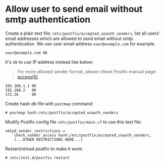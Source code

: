 # Allow user to send email without smtp authentication

Create a plain text file: `/etc/postfix/accepted_unauth_senders`, list all
users' email addresses which are allowed to send email without smtp
authentication. We use user email address `user@example.com` for example:

```
user@example.com OK
```

It's ok to use IP address instead like below:

> For more allowed sender format, please check Postfix manual page: [access(5)](http://www.postfix.org/access.5.html).

```
192.168.1.1 OK
192.168.2   OK
172.16      OK
```

Create hash db file with `postmap` command:

```
# postmap hash:/etc/postfix/accepted_unauth_senders
```

Modify Postfix config file `/etc/postfix/main.cf` to use this text file:

```
smtpd_sender_restrictions = 
    check_sender_access hash:/etc/postfix/accepted_unauth_senders,
    [...OTHER RESTRICTIONS HERE...]
```

Restart/reload postfix to make it work:

```
# /etc/init.d/postfix restart
```

